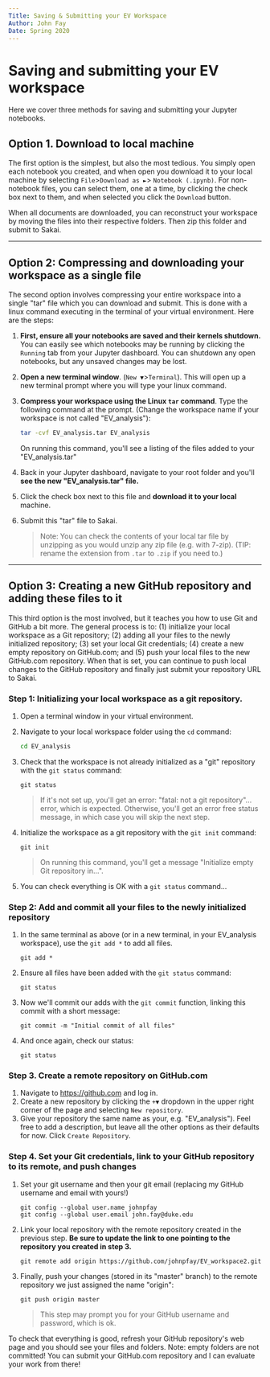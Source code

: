```yaml
---
Title: Saving & Submitting your EV Workspace
Author: John Fay
Date: Spring 2020
---
```


# Saving and submitting your EV workspace

Here we cover three methods for saving and submitting your Jupyter notebooks. 

## Option 1. Download to local machine

The first option is the simplest, but also the most tedious. You simply open each notebook you created, and when open you download it to your local machine by selecting `File`>`Download as ►`> `Notebook (.ipynb)`. For non-notebook files, you can select them, one at a time, by clicking the check box next to them, and when selected you click the `Download` button. 

When all documents are downloaded, you can reconstruct your workspace by moving the files into their respective folders. Then zip this folder and submit to Sakai. 

---

## Option 2: Compressing and downloading your workspace as a single file

The second option involves compressing your entire workspace into a single "tar" file which you can download and submit. This is done with a linux command executing in the terminal of your virtual environment. Here are the steps:

1. **First, ensure all your notebooks are saved and their kernels shutdown.** You can easily see which notebooks may be running by clicking the `Running` tab from your Jupyter dashboard. You can shutdown any open notebooks, but any unsaved changes may be lost. 

2. **Open a new terminal window**. (`New ▼`>`Terminal`). This will open up a new terminal prompt where you will type your linux command.

3. **Compress your workspace using the Linux `tar` command**. Type the following command at the prompt. (Change the workspace name if your workspace is not called "EV_analysis"):

   ```bash
   tar -cvf EV_analysis.tar EV_analysis
   ```

   On running this command, you'll see a listing of the files added to your "EV_analysis.tar"

4. Back in your Jupyter dashboard, navigate to your root folder and you'll **see the new "EV_analysis.tar" file.** 

5. Click the check box next to this file and **download it to your local** machine. 

6. Submit this "tar" file to Sakai. 

   > Note: You can check the contents of your local tar file by unzipping as you would unzip any zip file (e.g. with 7-zip). (TIP: rename the extension from `.tar` to `.zip` if you need to.)

---

## Option 3: Creating a new GitHub repository and adding these files to it

This third option is the most involved, but it teaches you how to use Git and GitHub a bit more. The general process is to: (1) initialize your local workspace as a Git repository; (2) adding all your files to the newly initialized repository;  (3) set your local Git credentials; (4) create a new empty repository on GitHub.com; and (5) push your local files to the new GitHub.com repository. When that is set, you can continue to push local changes to the GitHub repository and finally just submit your repository URL to Sakai. 

### Step 1: Initializing your local workspace as a git repository. 

1. Open a terminal window in your virtual environment. 

2. Navigate to your local workspace folder using the `cd` command:

   ```bash
   cd EV_analysis
   ```

3. Check that the workspace is not already initialized as a "git" repository with the `git status` command:

   ```git
   git status
   ```

   > If it's not set up, you'll get an error: "fatal: not a git repository"... error, which is expected. Otherwise, you'll get an error free status message, in which case you will skip the next step.

4. Initialize the workspace as a git repository with the `git init` command:

   ```
   git init
   ```

   > On running this command, you'll get a message "Initialize empty Git repository in...". 

5. You can check everything is OK with a `git status` command...



### Step 2: Add and commit all your files to the newly initialized repository

1. In the same terminal as above (or in a new terminal, in your EV_analysis workspace), use the `git add *` to add all files.  

   ```
   git add *
   ```

2. Ensure all files have been added with the `git status` command:

   ```
   git status
   ```

3. Now we'll commit our adds with the `git commit` function, linking this commit with a short message:

   ```
   git commit -m "Initial commit of all files"
   ```

4. And once again, check our status:

   ```
   git status
   ```

### Step 3. Create a remote repository on GitHub.com 

1. Navigate to https://github.com and log in. 
2. Create a new repository by clicking the `+▼` dropdown in the upper right corner of the page and selecting `New repository`.
3. Give your repository the same name as your, e.g.  "EV_analysis"). Feel free to add a description, but leave all the other options as their defaults for now. Click `Create Repository`.

### Step 4. Set your Git credentials, link to your GitHub repository to its remote, and push changes

1. Set your git username and then your git email (replacing my GitHub username and email with yours!)

   ```
   git config --global user.name johnpfay
   git config --global user.email john.fay@duke.edu
   ```

2. Link your local repository with the remote repository created in the previous step. **Be sure to update the link to one pointing to the repository you created in step 3.** 

   ```git
   git remote add origin https://github.com/johnpfay/EV_workspace2.git
   ```

3. Finally, push your changes (stored in its "master" branch) to the remote repository we just assigned the name "origin": 

   ```
   git push origin master
   ```

   > This step may prompt you for your GitHub username and password, which is ok.

To check that everything is good, refresh your GitHub repository's web page and you should see your files and folders. Note: empty folders are not committed!  You can submit your GitHub.com repository and I can evaluate your work from there! 